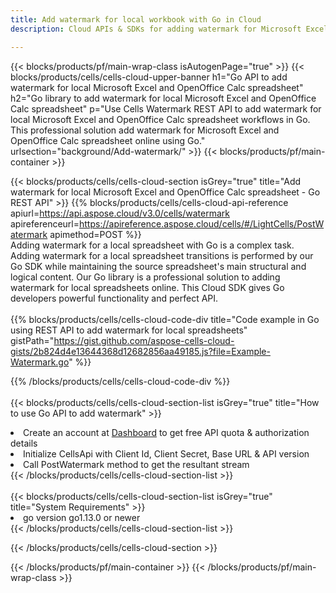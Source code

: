 ```yaml
---
title: Add watermark for local workbook with Go in Cloud 
description: Cloud APIs & SDKs for adding watermark for Microsoft Excel & OpenOffice Calc with Go. Adding watermark for local spreadsheets by the Cells Cloud API SDK for Go.  

---
```



{{< blocks/products/pf/main-wrap-class isAutogenPage="true" >}}
{{< blocks/products/cells/cells-cloud-upper-banner h1="Go API to add watermark for local Microsoft Excel and OpenOffice Calc spreadsheet" h2="Go library to add watermark for local Microsoft Excel and OpenOffice Calc spreadsheet" p="Use Cells Watermark REST API to add watermark for local Microsoft Excel and OpenOffice Calc spreadsheet workflows in Go. This professional solution add watermark for Microsoft Excel and OpenOffice Calc spreadsheet online using Go." urlsection="background/Add-watermark/" >}}
{{< blocks/products/pf/main-container >}}

{{< blocks/products/cells/cells-cloud-section isGrey="true"  title="Add watermark for local Microsoft Excel and OpenOffice Calc spreadsheet - Go REST API" >}}
{{% blocks/products/cells/cells-cloud-api-reference  apiurl=https://api.aspose.cloud/v3.0/cells/watermark  apireferenceurl=https://apireference.aspose.cloud/cells/#/LightCells/PostWatermark  apimethod=POST %}}
<br/>
Adding watermark for a local spreadsheet with Go is a complex task. Adding watermark for a local spreadsheet transitions is performed by our Go SDK while maintaining the source spreadsheet's main structural and logical content. Our Go library is a professional solution to adding watermark for local spreadsheets online. This Cloud SDK gives Go developers powerful functionality and perfect API.
<br/>
<br/>
{{% blocks/products/cells/cells-cloud-code-div title="Code example in Go using REST API to add watermark for local spreadsheets" gistPath="https://gist.github.com/aspose-cells-cloud-gists/2b824d4e13644368d12682856aa49185.js?file=Example-Watermark.go" %}}
  
{{% /blocks/products/cells/cells-cloud-code-div  %}}
<br/>
<br/>
{{< blocks/products/cells/cells-cloud-section-list isGrey="true"  title="How to use Go API to add watermark" >}}
<li>Create an account at <a href="https://dashboard.aspose.cloud/">Dashboard</a> to get free API quota & authorization details</li>
<li>Initialize CellsApi with Client Id, Client Secret, Base URL & API version</li>
<li>Call PostWatermark method to get the resultant stream</li>
{{< /blocks/products/cells/cells-cloud-section-list >}}
<br/>
<br/>
{{< blocks/products/cells/cells-cloud-section-list isGrey="true"  title="System Requirements" >}}
<li>go version go1.13.0 or newer</li>
{{< /blocks/products/cells/cells-cloud-section-list >}}

{{< /blocks/products/cells/cells-cloud-section >}}

{{< /blocks/products/pf/main-container >}}
{{< /blocks/products/pf/main-wrap-class >}}
